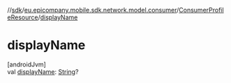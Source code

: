 //[sdk](../../../index.md)/[eu.epicompany.mobile.sdk.network.model.consumer](../index.md)/[ConsumerProfileResource](index.md)/[displayName](display-name.md)

# displayName

[androidJvm]\
val [displayName](display-name.md): [String](https://kotlinlang.org/api/latest/jvm/stdlib/kotlin/-string/index.html)?
